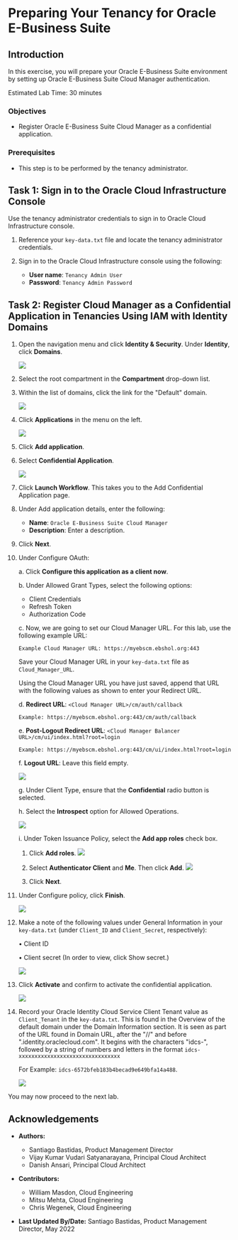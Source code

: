 # Preparing Your Tenancy for Oracle E-Business Suite

## Introduction
In this exercise, you will prepare your Oracle E-Business Suite environment by setting up Oracle E-Business Suite Cloud Manager authentication.

Estimated Lab Time: 30 minutes
<!--
Watch this short video to preview how to prepare your tenancy for Oracle E-Business Suite.

[](youtube:kWBDCZ-r0zQ)

-->
### **Objectives**
* Register Oracle E-Business Suite Cloud Manager as a confidential application.

### **Prerequisites**
* This step is to be performed by the tenancy administrator.

## Task 1: Sign in to the Oracle Cloud Infrastructure Console

Use the tenancy administrator credentials to sign in to Oracle Cloud Infrastructure console.

1. Reference your ``key-data.txt`` file and locate the tenancy administrator credentials.

2. Sign in to the Oracle Cloud Infrastructure console using the following:

    * **User name**: ``Tenancy Admin User``
    * **Password**: ``Tenancy Admin Password``

## Task 2: Register Cloud Manager as a Confidential Application in Tenancies Using IAM with Identity Domains

1. Open the navigation menu and click **Identity & Security**. Under **Identity**, click **Domains**.

    ![](./images/domains-navigation.png " ")

2. Select the root compartment in the **Compartment** drop-down list.

3. Within the list of domains, click the link for the "Default" domain.

    ![](./images/domains-listing.png " ")

4. Click **Applications** in the menu on the left.

    ![](./images/applications-menu.png " ")

5. Click **Add application**.

6. Select **Confidential Application**. 

    ![](./images/confidential-application.png " ")

7. Click **Launch Workflow**. This takes you to the Add Confidential Application page.

8. Under Add application details, enter the following:
    - **Name**: ``Oracle E-Business Suite Cloud Manager``
    - **Description**: Enter a description.

9. Click **Next**.

10. Under Configure OAuth:

    a. Click **Configure this application as a client now**.
    
    b. Under Allowed Grant Types, select the following options:
    - Client Credentials
    - Refresh Token
    - Authorization Code

    c. Now, we are going to set our Cloud Manager URL. For this lab, use the following example URL:

        Example Cloud Manager URL: https://myebscm.ebshol.org:443

    Save your Cloud Manager URL in your ``key-data.txt`` file as ``Cloud_Manager_URL``.

    Using the Cloud Manager URL you have just saved, append that URL with the following values as shown to enter your Redirect URL.

    d. **Redirect URL**: ``<Cloud Manager URL>/cm/auth/callback``
    
        Example: https://myebscm.ebshol.org:443/cm/auth/callback

    e. **Post-Logout Redirect URL**: ``<Cloud Manager Balancer URL>/cm/ui/index.html?root=login``
    
        Example: https://myebscm.ebshol.org:443/cm/ui/index.html?root=login

    f. **Logout URL**: Leave this field empty.

    ![](./images/client-configuration-1.png " ")

    g. Under Client Type, ensure that the **Confidential** radio button is selected.

    h. Select the **Introspect** option for Allowed Operations.

    ![](./images/client-configuration-2.png " ")

    i. Under Token Issuance Policy, select the **Add app roles** check box.

     1. Click **Add roles**.
        ![](./images/client-configuration-3.png " ")
     2. Select **Authenticator Client** and **Me**. Then click **Add**.
        ![](./images/add-app-roles.png " ")
    
    3. Click **Next**.
    
11. Under Configure policy, click **Finish**.

    ![](./images/configure-policy.png " ")

12. Make a note of the following values under General Information in your ``key-data.txt`` (under ``Client_ID`` and ``Client_Secret``, respectively):

    • Client ID

    • Client secret (In order to view, click Show secret.)

    ![](./images/client-id-and-secret.png " ")


13. Click **Activate** and confirm to activate the confidential application.

    ![](./images/activate-application.png " ")

14. Record your Oracle Identity Cloud Service Client Tenant value as ``Client_Tenant`` in the ``key-data.txt``. This is found in the Overview of the default domain under the Domain Information section. It is seen as part of the URL found in Domain URL, after the "//" and before ".identity.oraclecloud.com". It begins with the characters "idcs-", followed by a string of numbers and letters in the format ``idcs-xxxxxxxxxxxxxxxxxxxxxxxxxxxxxxxx``

    For Example: ``idcs-6572bfeb183b4becad9e649bfa14a488``.
    
    ![](./images/client-tenant.png " ")

You may now proceed to the next lab.

## Acknowledgements

* **Authors:** 
  * Santiago Bastidas, Product Management Director
  * Vijay Kumar Vudari Satyanarayana, Principal Cloud Architect
  * Danish Ansari, Principal Cloud Architect
* **Contributors:** 
  
  - William Masdon, Cloud Engineering
  - Mitsu Mehta, Cloud Engineering
  - Chris Wegenek, Cloud Engineering
* **Last Updated By/Date:** Santiago Bastidas, Product Management Director, May 2022


